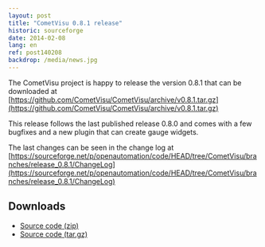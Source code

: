```yaml
---
layout: post
title: "CometVisu 0.8.1 release"
historic: sourceforge
date: 2014-02-08
lang: en
ref: post140208
backdrop: /media/news.jpg
---
```


The CometVisu project is happy to release the version 0.8.1 that can be downloaded at 
[https://github.com/CometVisu/CometVisu/archive/v0.8.1.tar.gz](https://github.com/CometVisu/CometVisu/archive/v0.8.1.tar.gz)

This release follows the last published release 0.8.0 and comes with a few bugfixes and a new plugin that can create gauge widgets.

The last changes can be seen in the change log at 
[https://sourceforge.net/p/openautomation/code/HEAD/tree/CometVisu/branches/release_0.8.1/ChangeLog](https://sourceforge.net/p/openautomation/code/HEAD/tree/CometVisu/branches/release_0.8.1/ChangeLog)

Downloads
---------

* [Source code (zip)](https://github.com/CometVisu/CometVisu/archive/v0.8.1.zip)
* [Source code (tar.gz)](https://github.com/CometVisu/CometVisu/archive/v0.8.1.tar.gz)